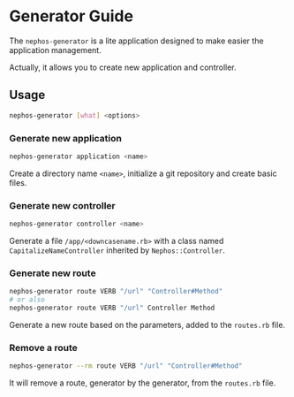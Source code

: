 # Generator Guide

The ``nephos-generator`` is a lite application designed to make easier the application management.

Actually, it allows you to create new application and controller.

## Usage

```bash
nephos-generator [what] <options>
```

### Generate new application

```bash
nephos-generator application <name>
```

Create a directory name ``<name>``, initialize a git repository and create basic files.

### Generate new controller

```bash
nephos-generator controller <name>
```

Generate a file ``/app/<downcasename.rb>`` with a class named ``CapitalizeNameController`` inherited by ``Nephos::Controller``.

### Generate new route

```bash
nephos-generator route VERB "/url" "Controller#Method"
# or also
nephos-generator route VERB "/url" Controller Method
```

Generate a new route based on the parameters, added to the ``routes.rb`` file.

### Remove a route

```bash
nephos-generator --rm route VERB "/url" "Controller#Method"
```

It will remove a route, generator by the generator, from the ``routes.rb`` file.

